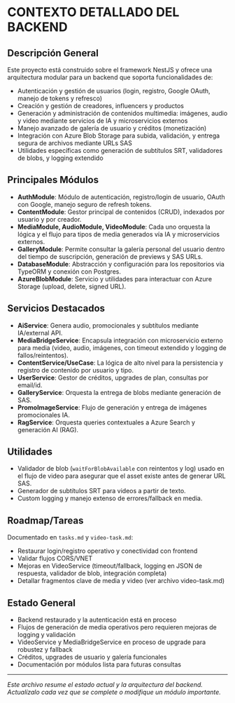 # CONTEXTO DETALLADO DEL BACKEND

## Descripción General
Este proyecto está construido sobre el framework NestJS y ofrece una arquitectura modular para un backend que soporta funcionalidades de:
- Autenticación y gestión de usuarios (login, registro, Google OAuth, manejo de tokens y refresco)
- Creación y gestión de creadores, influencers y productos
- Generación y administración de contenidos multimedia: imágenes, audio y video mediante servicios de IA y microservicios externos
- Manejo avanzado de galería de usuario y créditos (monetización)
- Integración con Azure Blob Storage para subida, validación, y entrega segura de archivos mediante URLs SAS
- Utilidades específicas como generación de subtítulos SRT, validadores de blobs, y logging extendido

## Principales Módulos
- **AuthModule**: Módulo de autenticación, registro/login de usuario, OAuth con Google, manejo seguro de refresh tokens.
- **ContentModule**: Gestor principal de contenidos (CRUD), indexados por usuario y por creador.
- **MediaModule, AudioModule, VideoModule**: Cada uno orquesta la lógica y el flujo para tipos de media generados vía IA y microservicios externos.
- **GalleryModule**: Permite consultar la galería personal del usuario dentro del tiempo de suscripción, generación de previews y SAS URLs.
- **DatabaseModule**: Abstracción y configuración para los repositorios via TypeORM y conexión con Postgres.
- **AzureBlobModule**: Servicio y utilidades para interactuar con Azure Storage (upload, delete, signed URL).

## Servicios Destacados
- **AiService**: Genera audio, promocionales y subtítulos mediante IA/external API.
- **MediaBridgeService**: Encapsula integración con microservicio externo para media (video, audio, imágenes, con timeout extendido y logging de fallos/reintentos).
- **ContentService/UseCase**: La lógica de alto nivel para la persistencia y registro de contenido por usuario y tipo.
- **UserService**: Gestor de créditos, upgrades de plan, consultas por email/id.
- **GalleryService**: Orquesta la entrega de blobs mediante generación de SAS.
- **PromoImageService**: Flujo de generación y entrega de imágenes promocionales IA.
- **RagService**: Orquesta queries contextuales a Azure Search y generación AI (RAG).

## Utilidades
- Validador de blob (`waitForBlobAvailable` con reintentos y log) usado en el flujo de video para asegurar que el asset existe antes de generar URL SAS.
- Generador de subtítulos SRT para videos a partir de texto.
- Custom logging y manejo extenso de errores/fallback en media.

## Roadmap/Tareas
Documentado en `tasks.md` y `video-task.md`:
- Restaurar login/registro operativo y conectividad con frontend
- Validar flujos CORS/VNET
- Mejoras en VideoService (timeout/fallback, logging en JSON de respuesta, validador de blob, integración completa)
- Detallar fragmentos clave de media y video (ver archivo video-task.md)

## Estado General
- Backend restaurado y la autenticación está en proceso
- Flujos de generación de media operativos pero requieren mejoras de logging y validación
- VideoService y MediaBridgeService en proceso de upgrade para robustez y fallback
- Créditos, upgrades de usuario y galería funcionales
- Documentación por módulos lista para futuras consultas

---
*Este archivo resume el estado actual y la arquitectura del backend. Actualízalo cada vez que se complete o modifique un módulo importante.*
